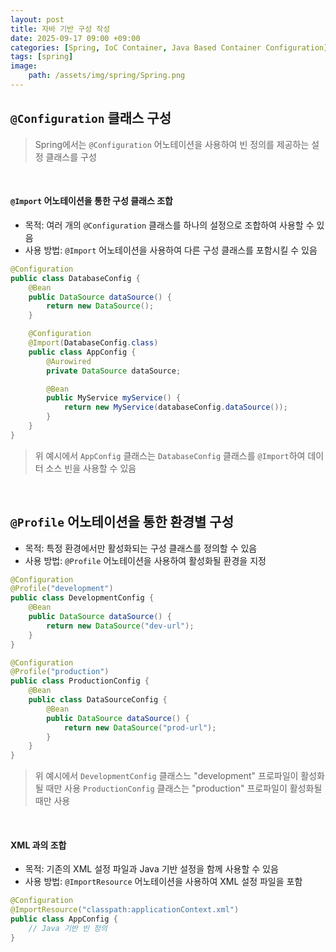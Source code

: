```yaml
---
layout: post
title: 자바 기반 구성 작성
date: 2025-09-17 09:00 +09:00
categories: [Spring, IoC Container, Java Based Container Configuration]
tags: [spring]
image:
    path: /assets/img/spring/Spring.png
---
```


## `@Configuration` 클래스 구성

> Spring에서는 `@Configuration` 어노테이션을 사용하여 빈 정의를 제공하는 설정 클래스를 구성

<br>

#### `@Import` 어노테이션을 통한 구성 클래스 조합

- 목적: 여러 개의 `@Configuration` 클래스를 하나의 설정으로 조합하여 사용할 수 있음
- 사용 방법: `@Import` 어노테이션을 사용하여 다른 구성 클래스를 포함시킬 수 있음

```java
@Configuration
public class DatabaseConfig {
    @Bean
    public DataSource dataSource() {
        return new DataSource();
    }

    @Configuration
    @Import(DatabaseConfig.class)
    public class AppConfig {
        @Aurowired
        private DataSource dataSource;

        @Bean
        public MyService myService() {
            return new MyService(databaseConfig.dataSource());
        }
    }
}
```

> 위 예시에서 `AppConfig` 클래스는 `DatabaseConfig` 클래스를 `@Import`하여 데이터 소스 빈을 사용할 수 있음

<br>

## `@Profile` 어노테이션을 통한 환경별 구성

- 목적: 특정 환경에서만 활성화되는 구성 클래스를 정의할 수 있음
- 사용 방법: `@Profile` 어노테이션을 사용하여 활성화될 환경을 지정

```java
@Configuration
@Profile("development")
public class DevelopmentConfig {
    @Bean
    public DataSource dataSource() {
        return new DataSource("dev-url");
    }
}

@Configuration
@Profile("production")
public class ProductionConfig {
    @Bean
    public class DataSourceConfig {
        @Bean
        public DataSource dataSource() {
            return new DataSource("prod-url");
        }
    }
}
```

> 위 예시에서 `DevelopmentConfig` 클래스느 "development" 프로파일이 활성화될 때만 사용
> `ProductionConfig` 클래스는 "production" 프로파일이 활성화될 때만 사용

<br>

#### XML 과의 조합

- 목적: 기존의 XML 설정 파일과 Java 기반 설정을 함께 사용할 수 있음
- 사용 방법: `@ImportResource` 어노테이션을 사용하여 XML 설정 파일을 포함

```java
@Configuration
@ImportResource("classpath:applicationContext.xml")
public class AppConfig {
    // Java 기반 빈 정의
}
```